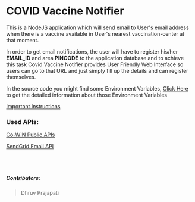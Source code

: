 # COVID Vaccine Notifier

This is a NodeJS application which will send email to User's email address when there is a vaccine available in User's nearest vaccination-center at that moment.

In order to get email notifications, the user will have to register his/her **EMAIL_ID** and area **PINCODE** to the application database and to achieve this task Covid Vaccine Notifier provides User Friendly Web Interface so users can go to that URL and just simply fill up the details and can register themselves.

In the source code you might find some Environment Variables,
[Click Here](/README.txt) to get the detailed information about those Environment Variables

[Important Instructions](/Instructions.txt)

### Used APIs:

[Co-WIN Public APIs](https://apisetu.gov.in/public/marketplace/api/cowin)

[SendGrid Email API](https://sendgrid.com/solutions/email-api/)

<br>
<br>

##### Contributors:

> Dhruv Prajapati
